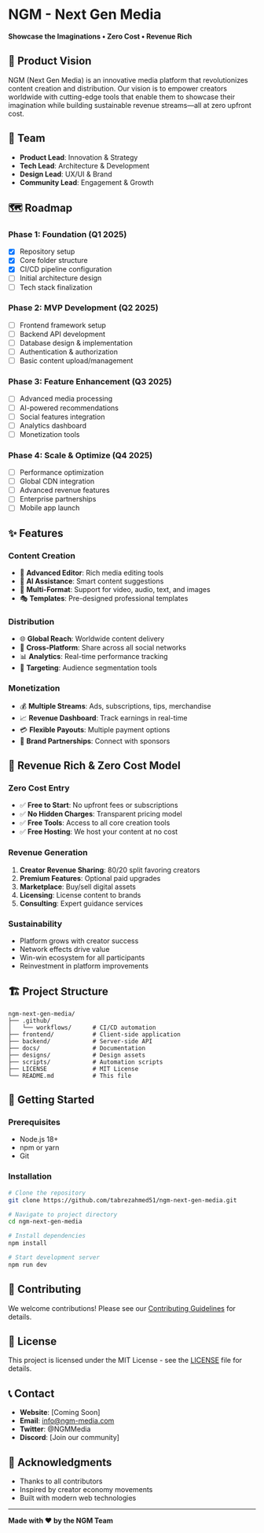 # NGM - Next Gen Media

**Showcase the Imaginations • Zero Cost • Revenue Rich**

## 🎯 Product Vision

NGM (Next Gen Media) is an innovative media platform that revolutionizes content creation and distribution. Our vision is to empower creators worldwide with cutting-edge tools that enable them to showcase their imagination while building sustainable revenue streams—all at zero upfront cost.

## 👥 Team

- **Product Lead**: Innovation & Strategy
- **Tech Lead**: Architecture & Development
- **Design Lead**: UX/UI & Brand
- **Community Lead**: Engagement & Growth

## 🗺️ Roadmap

### Phase 1: Foundation (Q1 2025)
- [x] Repository setup
- [x] Core folder structure
- [x] CI/CD pipeline configuration
- [ ] Initial architecture design
- [ ] Tech stack finalization

### Phase 2: MVP Development (Q2 2025)
- [ ] Frontend framework setup
- [ ] Backend API development
- [ ] Database design & implementation
- [ ] Authentication & authorization
- [ ] Basic content upload/management

### Phase 3: Feature Enhancement (Q3 2025)
- [ ] Advanced media processing
- [ ] AI-powered recommendations
- [ ] Social features integration
- [ ] Analytics dashboard
- [ ] Monetization tools

### Phase 4: Scale & Optimize (Q4 2025)
- [ ] Performance optimization
- [ ] Global CDN integration
- [ ] Advanced revenue features
- [ ] Enterprise partnerships
- [ ] Mobile app launch

## ✨ Features

### Content Creation
- 🎨 **Advanced Editor**: Rich media editing tools
- 🤖 **AI Assistance**: Smart content suggestions
- 📱 **Multi-Format**: Support for video, audio, text, and images
- 🎭 **Templates**: Pre-designed professional templates

### Distribution
- 🌐 **Global Reach**: Worldwide content delivery
- 🔗 **Cross-Platform**: Share across all social networks
- 📊 **Analytics**: Real-time performance tracking
- 🎯 **Targeting**: Audience segmentation tools

### Monetization
- 💰 **Multiple Streams**: Ads, subscriptions, tips, merchandise
- 📈 **Revenue Dashboard**: Track earnings in real-time
- 💳 **Flexible Payouts**: Multiple payment options
- 🤝 **Brand Partnerships**: Connect with sponsors

## 💎 Revenue Rich & Zero Cost Model

### Zero Cost Entry
- ✅ **Free to Start**: No upfront fees or subscriptions
- ✅ **No Hidden Charges**: Transparent pricing model
- ✅ **Free Tools**: Access to all core creation tools
- ✅ **Free Hosting**: We host your content at no cost

### Revenue Generation
1. **Creator Revenue Sharing**: 80/20 split favoring creators
2. **Premium Features**: Optional paid upgrades
3. **Marketplace**: Buy/sell digital assets
4. **Licensing**: License content to brands
5. **Consulting**: Expert guidance services

### Sustainability
- Platform grows with creator success
- Network effects drive value
- Win-win ecosystem for all participants
- Reinvestment in platform improvements

## 🏗️ Project Structure

```
ngm-next-gen-media/
├── .github/
│   └── workflows/      # CI/CD automation
├── frontend/           # Client-side application
├── backend/            # Server-side API
├── docs/               # Documentation
├── designs/            # Design assets
├── scripts/            # Automation scripts
├── LICENSE             # MIT License
└── README.md           # This file
```

## 🚀 Getting Started

### Prerequisites
- Node.js 18+
- npm or yarn
- Git

### Installation

```bash
# Clone the repository
git clone https://github.com/tabrezahmed51/ngm-next-gen-media.git

# Navigate to project directory
cd ngm-next-gen-media

# Install dependencies
npm install

# Start development server
npm run dev
```

## 🤝 Contributing

We welcome contributions! Please see our [Contributing Guidelines](CONTRIBUTING.md) for details.

## 📜 License

This project is licensed under the MIT License - see the [LICENSE](LICENSE) file for details.

## 📞 Contact

- **Website**: [Coming Soon]
- **Email**: info@ngm-media.com
- **Twitter**: @NGMMedia
- **Discord**: [Join our community]

## 🙏 Acknowledgments

- Thanks to all contributors
- Inspired by creator economy movements
- Built with modern web technologies

---

**Made with ❤️ by the NGM Team**
